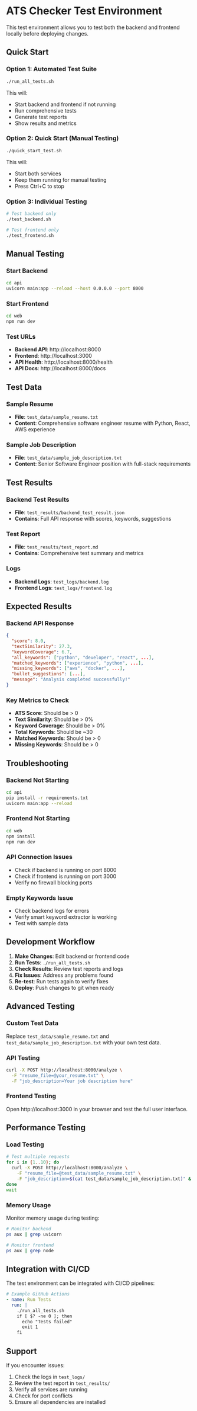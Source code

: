 # ATS Checker Test Environment

This test environment allows you to test both the backend and frontend locally before deploying changes.

## Quick Start

### Option 1: Automated Test Suite
```bash
./run_all_tests.sh
```
This will:
- Start backend and frontend if not running
- Run comprehensive tests
- Generate test reports
- Show results and metrics

### Option 2: Quick Start (Manual Testing)
```bash
./quick_start_test.sh
```
This will:
- Start both services
- Keep them running for manual testing
- Press Ctrl+C to stop

### Option 3: Individual Testing
```bash
# Test backend only
./test_backend.sh

# Test frontend only
./test_frontend.sh
```

## Manual Testing

### Start Backend
```bash
cd api
uvicorn main:app --reload --host 0.0.0.0 --port 8000
```

### Start Frontend
```bash
cd web
npm run dev
```

### Test URLs
- **Backend API**: http://localhost:8000
- **Frontend**: http://localhost:3000
- **API Health**: http://localhost:8000/health
- **API Docs**: http://localhost:8000/docs

## Test Data

### Sample Resume
- **File**: `test_data/sample_resume.txt`
- **Content**: Comprehensive software engineer resume with Python, React, AWS experience

### Sample Job Description
- **File**: `test_data/sample_job_description.txt`
- **Content**: Senior Software Engineer position with full-stack requirements

## Test Results

### Backend Test Results
- **File**: `test_results/backend_test_result.json`
- **Contains**: Full API response with scores, keywords, suggestions

### Test Report
- **File**: `test_results/test_report.md`
- **Contains**: Comprehensive test summary and metrics

### Logs
- **Backend Logs**: `test_logs/backend.log`
- **Frontend Logs**: `test_logs/frontend.log`

## Expected Results

### Backend API Response
```json
{
  "score": 8.0,
  "textSimilarity": 27.3,
  "keywordCoverage": 6.7,
  "all_keywords": ["python", "developer", "react", ...],
  "matched_keywords": ["experience", "python", ...],
  "missing_keywords": ["aws", "docker", ...],
  "bullet_suggestions": [...],
  "message": "Analysis completed successfully!"
}
```

### Key Metrics to Check
- **ATS Score**: Should be > 0
- **Text Similarity**: Should be > 0%
- **Keyword Coverage**: Should be > 0%
- **Total Keywords**: Should be ~30
- **Matched Keywords**: Should be > 0
- **Missing Keywords**: Should be > 0

## Troubleshooting

### Backend Not Starting
```bash
cd api
pip install -r requirements.txt
uvicorn main:app --reload
```

### Frontend Not Starting
```bash
cd web
npm install
npm run dev
```

### API Connection Issues
- Check if backend is running on port 8000
- Check if frontend is running on port 3000
- Verify no firewall blocking ports

### Empty Keywords Issue
- Check backend logs for errors
- Verify smart keyword extractor is working
- Test with sample data

## Development Workflow

1. **Make Changes**: Edit backend or frontend code
2. **Run Tests**: `./run_all_tests.sh`
3. **Check Results**: Review test reports and logs
4. **Fix Issues**: Address any problems found
5. **Re-test**: Run tests again to verify fixes
6. **Deploy**: Push changes to git when ready

## Advanced Testing

### Custom Test Data
Replace `test_data/sample_resume.txt` and `test_data/sample_job_description.txt` with your own test data.

### API Testing
```bash
curl -X POST http://localhost:8000/analyze \
  -F "resume_file=@your_resume.txt" \
  -F "job_description=Your job description here"
```

### Frontend Testing
Open http://localhost:3000 in your browser and test the full user interface.

## Performance Testing

### Load Testing
```bash
# Test multiple requests
for i in {1..10}; do
  curl -X POST http://localhost:8000/analyze \
    -F "resume_file=@test_data/sample_resume.txt" \
    -F "job_description=$(cat test_data/sample_job_description.txt)" &
done
wait
```

### Memory Usage
Monitor memory usage during testing:
```bash
# Monitor backend
ps aux | grep uvicorn

# Monitor frontend
ps aux | grep node
```

## Integration with CI/CD

The test environment can be integrated with CI/CD pipelines:

```yaml
# Example GitHub Actions
- name: Run Tests
  run: |
    ./run_all_tests.sh
    if [ $? -ne 0 ]; then
      echo "Tests failed"
      exit 1
    fi
```

## Support

If you encounter issues:
1. Check the logs in `test_logs/`
2. Review the test report in `test_results/`
3. Verify all services are running
4. Check for port conflicts
5. Ensure all dependencies are installed







